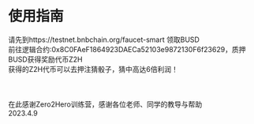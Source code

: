 # 使用指南

请先到https://testnet.bnbchain.org/faucet-smart 领取BUSD<br>
前往逻辑合约:0x8C0FAeF1864923DAECa52103e9872130F6f23629，质押BUSD获得奖励代币Z2H<br>
获得的Z2H代币可以去押注猜骰子，猜中高达6倍利润！<br>
<br>
<br>
<br>
在此感谢Zero2Hero训练营，感谢各位老师、同学的教导与帮助<br>
2023.4.9
